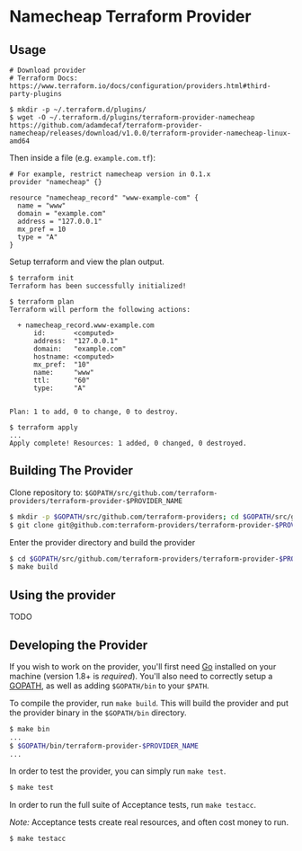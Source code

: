 Namecheap Terraform Provider
==================

Usage
---------------------

```
# Download provider
# Terraform Docs: https://www.terraform.io/docs/configuration/providers.html#third-party-plugins

$ mkdir -p ~/.terraform.d/plugins/
$ wget -O ~/.terraform.d/plugins/terraform-provider-namecheap https://github.com/adamdecaf/terraform-provider-namecheap/releases/download/v1.0.0/terraform-provider-namecheap-linux-amd64
```

Then inside a file (e.g. `example.com.tf`):

```hcl
# For example, restrict namecheap version in 0.1.x
provider "namecheap" {}

resource "namecheap_record" "www-example-com" {
  name = "www"
  domain = "example.com"
  address = "127.0.0.1"
  mx_pref = 10
  type = "A"
}
```

Setup terraform and view the plan output.

```hcl
$ terraform init
Terraform has been successfully initialized!

$ terraform plan
Terraform will perform the following actions:

  + namecheap_record.www-example.com
      id:       <computed>
      address:  "127.0.0.1"
      domain:   "example.com"
      hostname: <computed>
      mx_pref:  "10"
      name:     "www"
      ttl:      "60"
      type:     "A"


Plan: 1 to add, 0 to change, 0 to destroy.

$ terraform apply
...
Apply complete! Resources: 1 added, 0 changed, 0 destroyed.
```

Building The Provider
---------------------

Clone repository to: `$GOPATH/src/github.com/terraform-providers/terraform-provider-$PROVIDER_NAME`

```sh
$ mkdir -p $GOPATH/src/github.com/terraform-providers; cd $GOPATH/src/github.com/terraform-providers
$ git clone git@github.com:terraform-providers/terraform-provider-$PROVIDER_NAME
```

Enter the provider directory and build the provider

```sh
$ cd $GOPATH/src/github.com/terraform-providers/terraform-provider-$PROVIDER_NAME
$ make build
```

Using the provider
----------------------

TODO

Developing the Provider
---------------------------

If you wish to work on the provider, you'll first need [Go](http://www.golang.org) installed on your machine (version 1.8+ is *required*). You'll also need to correctly setup a [GOPATH](http://golang.org/doc/code.html#GOPATH), as well as adding `$GOPATH/bin` to your `$PATH`.

To compile the provider, run `make build`. This will build the provider and put the provider binary in the `$GOPATH/bin` directory.

```sh
$ make bin
...
$ $GOPATH/bin/terraform-provider-$PROVIDER_NAME
...
```

In order to test the provider, you can simply run `make test`.

```sh
$ make test
```

In order to run the full suite of Acceptance tests, run `make testacc`.

*Note:* Acceptance tests create real resources, and often cost money to run.

```sh
$ make testacc
```
